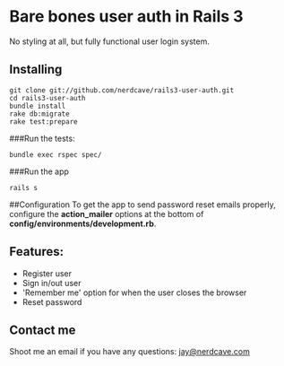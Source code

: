 # Bare bones user auth in Rails 3
No styling at all, but fully functional user login system.

## Installing

	git clone git://github.com/nerdcave/rails3-user-auth.git
	cd rails3-user-auth
	bundle install
	rake db:migrate
	rake test:prepare

###Run the tests:

	bundle exec rspec spec/

###Run the app

	rails s

##Configuration
To get the app to send password reset emails properly, configure the **action_mailer** options at the bottom of **config/environments/development.rb**.

## Features:
* Register user
* Sign in/out user
* 'Remember me' option for when the user closes the browser
* Reset password

## Contact me
Shoot me an email if you have any questions: <jay@nerdcave.com>